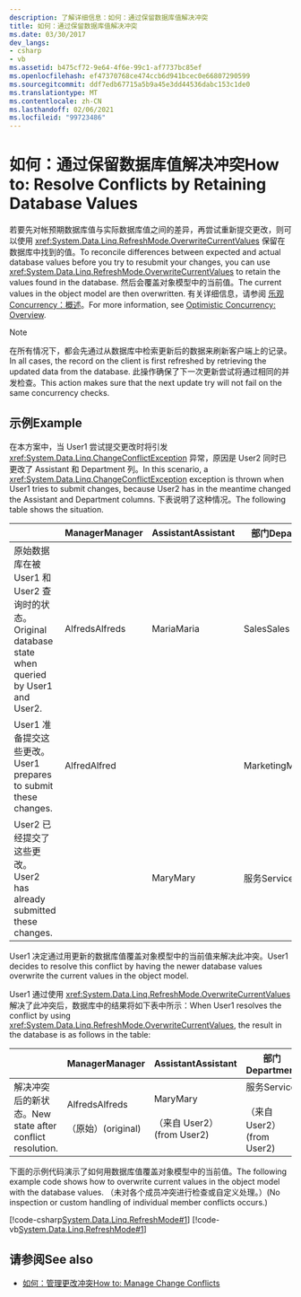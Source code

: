 ```yaml
---
description: 了解详细信息：如何：通过保留数据库值解决冲突
title: 如何：通过保留数据库值解决冲突
ms.date: 03/30/2017
dev_langs:
- csharp
- vb
ms.assetid: b475cf72-9e64-4f6e-99c1-af7737bc85ef
ms.openlocfilehash: ef47370768ce474ccb6d941bcec0e66807290599
ms.sourcegitcommit: ddf7edb67715a5b9a45e3dd44536dabc153c1de0
ms.translationtype: MT
ms.contentlocale: zh-CN
ms.lasthandoff: 02/06/2021
ms.locfileid: "99723486"
---
```

# <a name="how-to-resolve-conflicts-by-retaining-database-values"></a><span data-ttu-id="0c7f2-103">如何：通过保留数据库值解决冲突</span><span class="sxs-lookup"><span data-stu-id="0c7f2-103">How to: Resolve Conflicts by Retaining Database Values</span></span>

<span data-ttu-id="0c7f2-104">若要先对帐预期数据库值与实际数据库值之间的差异，再尝试重新提交更改，则可以使用 <xref:System.Data.Linq.RefreshMode.OverwriteCurrentValues> 保留在数据库中找到的值。</span><span class="sxs-lookup"><span data-stu-id="0c7f2-104">To reconcile differences between expected and actual database values before you try to resubmit your changes, you can use <xref:System.Data.Linq.RefreshMode.OverwriteCurrentValues> to retain the values found in the database.</span></span> <span data-ttu-id="0c7f2-105">然后会覆盖对象模型中的当前值。</span><span class="sxs-lookup"><span data-stu-id="0c7f2-105">The current values in the object model are then overwritten.</span></span> <span data-ttu-id="0c7f2-106">有关详细信息，请参阅 [乐观 Concurrency：概述](optimistic-concurrency-overview.md)。</span><span class="sxs-lookup"><span data-stu-id="0c7f2-106">For more information, see [Optimistic Concurrency: Overview](optimistic-concurrency-overview.md).</span></span>  
  
> [!NOTE]
> <span data-ttu-id="0c7f2-107">在所有情况下，都会先通过从数据库中检索更新后的数据来刷新客户端上的记录。</span><span class="sxs-lookup"><span data-stu-id="0c7f2-107">In all cases, the record on the client is first refreshed by retrieving the updated data from the database.</span></span> <span data-ttu-id="0c7f2-108">此操作确保了下一次更新尝试将通过相同的并发检查。</span><span class="sxs-lookup"><span data-stu-id="0c7f2-108">This action makes sure that the next update try will not fail on the same concurrency checks.</span></span>  
  
## <a name="example"></a><span data-ttu-id="0c7f2-109">示例</span><span class="sxs-lookup"><span data-stu-id="0c7f2-109">Example</span></span>  

 <span data-ttu-id="0c7f2-110">在本方案中，当 User1 尝试提交更改时将引发 <xref:System.Data.Linq.ChangeConflictException> 异常，原因是 User2 同时已更改了 Assistant 和 Department 列。</span><span class="sxs-lookup"><span data-stu-id="0c7f2-110">In this scenario, a <xref:System.Data.Linq.ChangeConflictException> exception is thrown when User1 tries to submit changes, because User2 has in the meantime changed the Assistant and Department columns.</span></span> <span data-ttu-id="0c7f2-111">下表说明了这种情况。</span><span class="sxs-lookup"><span data-stu-id="0c7f2-111">The following table shows the situation.</span></span>  
  
||<span data-ttu-id="0c7f2-112">Manager</span><span class="sxs-lookup"><span data-stu-id="0c7f2-112">Manager</span></span>|<span data-ttu-id="0c7f2-113">Assistant</span><span class="sxs-lookup"><span data-stu-id="0c7f2-113">Assistant</span></span>|<span data-ttu-id="0c7f2-114">部门</span><span class="sxs-lookup"><span data-stu-id="0c7f2-114">Department</span></span>|  
|------|-------------|---------------|----------------|  
|<span data-ttu-id="0c7f2-115">原始数据库在被 User1 和 User2 查询时的状态。</span><span class="sxs-lookup"><span data-stu-id="0c7f2-115">Original database state when queried by User1 and User2.</span></span>|<span data-ttu-id="0c7f2-116">Alfreds</span><span class="sxs-lookup"><span data-stu-id="0c7f2-116">Alfreds</span></span>|<span data-ttu-id="0c7f2-117">Maria</span><span class="sxs-lookup"><span data-stu-id="0c7f2-117">Maria</span></span>|<span data-ttu-id="0c7f2-118">Sales</span><span class="sxs-lookup"><span data-stu-id="0c7f2-118">Sales</span></span>|  
|<span data-ttu-id="0c7f2-119">User1 准备提交这些更改。</span><span class="sxs-lookup"><span data-stu-id="0c7f2-119">User1 prepares to submit these changes.</span></span>|<span data-ttu-id="0c7f2-120">Alfred</span><span class="sxs-lookup"><span data-stu-id="0c7f2-120">Alfred</span></span>||<span data-ttu-id="0c7f2-121">Marketing</span><span class="sxs-lookup"><span data-stu-id="0c7f2-121">Marketing</span></span>|  
|<span data-ttu-id="0c7f2-122">User2 已经提交了这些更改。</span><span class="sxs-lookup"><span data-stu-id="0c7f2-122">User2 has already submitted these changes.</span></span>||<span data-ttu-id="0c7f2-123">Mary</span><span class="sxs-lookup"><span data-stu-id="0c7f2-123">Mary</span></span>|<span data-ttu-id="0c7f2-124">服务</span><span class="sxs-lookup"><span data-stu-id="0c7f2-124">Service</span></span>|  
  
 <span data-ttu-id="0c7f2-125">User1 决定通过用更新的数据库值覆盖对象模型中的当前值来解决此冲突。</span><span class="sxs-lookup"><span data-stu-id="0c7f2-125">User1 decides to resolve this conflict by having the newer database values overwrite the current values in the object model.</span></span>  
  
 <span data-ttu-id="0c7f2-126">User1 通过使用 <xref:System.Data.Linq.RefreshMode.OverwriteCurrentValues> 解决了此冲突后，数据库中的结果将如下表中所示：</span><span class="sxs-lookup"><span data-stu-id="0c7f2-126">When User1 resolves the conflict by using <xref:System.Data.Linq.RefreshMode.OverwriteCurrentValues>, the result in the database is as follows in the table:</span></span>  
  
||<span data-ttu-id="0c7f2-127">Manager</span><span class="sxs-lookup"><span data-stu-id="0c7f2-127">Manager</span></span>|<span data-ttu-id="0c7f2-128">Assistant</span><span class="sxs-lookup"><span data-stu-id="0c7f2-128">Assistant</span></span>|<span data-ttu-id="0c7f2-129">部门</span><span class="sxs-lookup"><span data-stu-id="0c7f2-129">Department</span></span>|  
|------|-------------|---------------|----------------|  
|<span data-ttu-id="0c7f2-130">解决冲突后的新状态。</span><span class="sxs-lookup"><span data-stu-id="0c7f2-130">New state after conflict resolution.</span></span>|<span data-ttu-id="0c7f2-131">Alfreds</span><span class="sxs-lookup"><span data-stu-id="0c7f2-131">Alfreds</span></span><br /><br /> <span data-ttu-id="0c7f2-132">（原始）</span><span class="sxs-lookup"><span data-stu-id="0c7f2-132">(original)</span></span>|<span data-ttu-id="0c7f2-133">Mary</span><span class="sxs-lookup"><span data-stu-id="0c7f2-133">Mary</span></span><br /><br /> <span data-ttu-id="0c7f2-134">（来自 User2）</span><span class="sxs-lookup"><span data-stu-id="0c7f2-134">(from User2)</span></span>|<span data-ttu-id="0c7f2-135">服务</span><span class="sxs-lookup"><span data-stu-id="0c7f2-135">Service</span></span><br /><br /> <span data-ttu-id="0c7f2-136">（来自 User2）</span><span class="sxs-lookup"><span data-stu-id="0c7f2-136">(from User2)</span></span>|  
  
 <span data-ttu-id="0c7f2-137">下面的示例代码演示了如何用数据库值覆盖对象模型中的当前值。</span><span class="sxs-lookup"><span data-stu-id="0c7f2-137">The following example code shows how to overwrite current values in the object model with the database values.</span></span> <span data-ttu-id="0c7f2-138">（未对各个成员冲突进行检查或自定义处理。）</span><span class="sxs-lookup"><span data-stu-id="0c7f2-138">(No inspection or custom handling of individual member conflicts occurs.)</span></span>  
  
 [!code-csharp[System.Data.Linq.RefreshMode#1](../../../../../../samples/snippets/csharp/VS_Snippets_Data/system.data.linq.refreshmode/cs/program.cs#1)]
 [!code-vb[System.Data.Linq.RefreshMode#1](../../../../../../samples/snippets/visualbasic/VS_Snippets_Data/system.data.linq.refreshmode/vb/module1.vb#1)]  
  
## <a name="see-also"></a><span data-ttu-id="0c7f2-139">请参阅</span><span class="sxs-lookup"><span data-stu-id="0c7f2-139">See also</span></span>

- [<span data-ttu-id="0c7f2-140">如何：管理更改冲突</span><span class="sxs-lookup"><span data-stu-id="0c7f2-140">How to: Manage Change Conflicts</span></span>](how-to-manage-change-conflicts.md)
